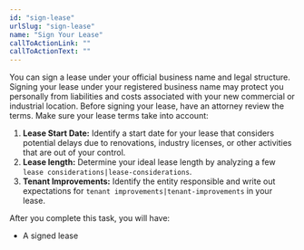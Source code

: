 ```yaml
---
id: "sign-lease"
urlSlug: "sign-lease"
name: "Sign Your Lease"
callToActionLink: ""
callToActionText: ""
---
```

You can sign a lease under your official business name and legal structure. Signing your lease under your registered business name may protect you personally from liabilities and costs associated with your new commercial or industrial location. Before signing your lease, have an attorney review the terms. Make sure your lease terms take into account:

1. **Lease Start Date:** Identify a start date for your lease that considers potential delays due to renovations, industry licenses, or other activities that are out of your control.
2. **Lease length:** Determine your ideal lease length by analyzing a few `lease considerations|lease-considerations`.
3. **Tenant Improvements:** Identify the entity responsible and write out expectations for `tenant improvements|tenant-improvements` in your lease.
        
After you complete this task, you will have:
- A signed lease
